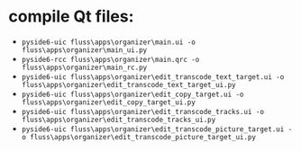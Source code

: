 # compile Qt files:
- `pyside6-uic fluss\apps\organizer\main.ui -o fluss\apps\organizer\main_ui.py`
- `pyside6-rcc fluss\apps\organizer\main.qrc -o fluss\apps\organizer\main_rc.py`
- `pyside6-uic fluss\apps\organizer\edit_transcode_text_target.ui -o fluss\apps\organizer\edit_transcode_text_target_ui.py`
- `pyside6-uic fluss\apps\organizer\edit_copy_target.ui -o fluss\apps\organizer\edit_copy_target_ui.py`
- `pyside6-uic fluss\apps\organizer\edit_transcode_tracks.ui -o fluss\apps\organizer\edit_transcode_tracks_ui.py`
- `pyside6-uic fluss\apps\organizer\edit_transcode_picture_target.ui -o fluss\apps\organizer\edit_transcode_picture_target_ui.py`
